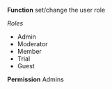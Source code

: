 **Function**
set/change the user role

*Roles*
- Admin
- Moderator
- Member
- Trial
- Guest

**Permission**
Admins
